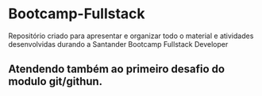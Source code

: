 # Bootcamp-Fullstack

Repositório criado para apresentar e organizar todo o material e atividades desenvolvidas durando a Santander Bootcamp Fullstack Developer
## Atendendo também ao primeiro desafio do modulo git/githun.
